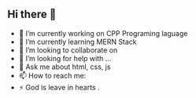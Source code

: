## Hi there 👋

- 🔭 I’m currently working on CPP Programing laguage
- 🌱 I’m currently learning MERN Stack
- 👯 I’m looking to collaborate on 
- 🤔 I’m looking for help with ...
- 💬 Ask me about html, css, js
- 📫 How to reach me: 
- ⚡ God is leave in hearts .
